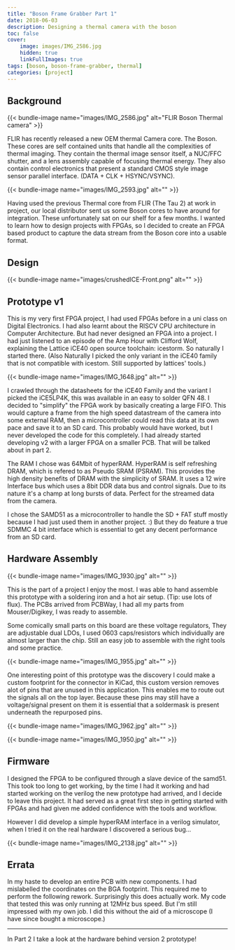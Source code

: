 ```yaml
---
title: "Boson Frame Grabber Part 1"
date: 2018-06-03
description: Designing a thermal camera with the boson
toc: false
cover:
    image: images/IMG_2586.jpg
    hidden: true
    linkFullImages: true
tags: [boson, boson-frame-grabber, thermal]
categories: [project]
---
```


## Background

{{< bundle-image name="images/IMG_2586.jpg" alt="FLIR Boson Thermal camera" >}}

FLIR has recently released a new OEM thermal Camera core. The Boson. These cores are self contained units that handle all the complexities of thermal imaging. They contain the thermal image sensor itself, a NUC/FFC shutter, and a lens assembly capable of focusing thermal energy. They also contain control electronics that present a standard CMOS style image sensor parallel interface. (DATA + CLK + HSYNC/VSYNC). 

{{< bundle-image name="images/IMG_2593.jpg" alt="" >}}

Having used the previous Thermal core from FLIR (The Tau 2) at work in project, our local distributor sent us some Boson cores to have around for integration. These unfortunately sat on our shelf for a few months. I wanted to learn how to design projects with FPGAs, so I decided to create an FPGA based product to capture the data stream from the Boson core into a usable format.
## Design

{{< bundle-image name="images/crushedICE-Front.png" alt="" >}}
## Prototype v1

This is my very first FPGA project, I had used FPGAs before in a uni class on Digital Electronics. I had also learnt about the RISCV CPU architecture in Computer Architecture. But had never designed an FPGA into a project. I had just listened to an episode of the Amp Hour with Clifford Wolf, explaining the Lattice iCE40 open source toolchain: icestorm. So naturally I started there. (Also Naturally I picked the only variant in the iCE40 family that is not compatible with icestom. Still supported by lattices' tools.)

{{< bundle-image name="images/IMG_1648.jpg" alt="" >}}

I crawled through the datasheets for the iCE40 Family and the variant I picked the iCE5LP4K, this was available in an easy to solder QFN 48. I decided to "simplify" the FPGA work by basically creating a large FIFO. This would capture a frame from the high speed datastream of the camera into some external RAM, then a microcontroller could read this data at its own pace and save it to an SD card. This probably would have worked, but I never developed the code for this completely. I had already started developing v2 with a larger FPGA on a smaller PCB. That will be talked about in part 2.

The RAM I chose was 64Mbit of hyperRAM. HyperRAM is self refreshing DRAM, which is refered to as Pseudo SRAM (PSRAM). This provides the high density benefits of DRAM with the simplicity of SRAM. It uses a 12 wire Interface bus which uses a 8bit DDR data bus and control signals. Due to its nature it's a champ at long bursts of data. Perfect for the streamed data from the camera.

I chose the SAMD51 as a microcontroller to handle the SD + FAT stuff mostly because I had just used them in another project. :) But they do feature a true SDMMC 4 bit interface which is essential to get any decent performance from an SD card.
## Hardware Assembly

{{< bundle-image name="images/IMG_1930.jpg" alt="" >}}

This is the part of a project I enjoy the most. I was able to hand assemble this prototype with a soldering iron and a hot air setup. (Tip: use lots of flux). The PCBs arrived from PCBWay, I had all my parts from Mouser/Digikey, I was ready to assemble.

Some comically small parts on this board are these voltage regulators, They are adjustable dual LDOs, I used 0603 caps/resistors which individually are almost larger than the chip. Still an easy job to assemble with the right tools and some practice. 

{{< bundle-image name="images/IMG_1955.jpg" alt="" >}}

One interesting point of this prototype was the discovery I could make a custom footprint for the connector in KiCad, this custom version removes alot of pins that are unused in this application. This enables me to route out the signals all on the top layer. Because these pins may still have a voltage/signal present on them it is essential that a soldermask is present underneath the repurposed pins.

{{< bundle-image name="images/IMG_1962.jpg" alt="" >}}

{{< bundle-image name="images/IMG_1950.jpg" alt="" >}}
## Firmware

I designed the FPGA to be configured through a slave device of the samd51. This took too long to get working, by the time I had it working and had started working on the verilog the new prototype had arrived, and I decide to leave this project. It had served as a great first step in getting started with FPGAs and had given me added confidence with the tools and workflow.

However I did develop a simple hyperRAM interface in a verilog simulator, when I tried it on the real hardware I discovered a serious bug...

{{< bundle-image name="images/IMG_2138.jpg" alt="" >}}

## Errata
In my haste to develop an entire PCB with new components. I had mislabelled the coordinates on the BGA footprint. This required me to perform the following rework. Surprisingly this does actually work. My code that tested this was only running at 12MHz bus speed. But I'm still impressed with my own job. I did this without the aid of a microscope (I have since bought a microscope.)

---

In Part 2 I take a look at the hardware behind version 2 prototype!
